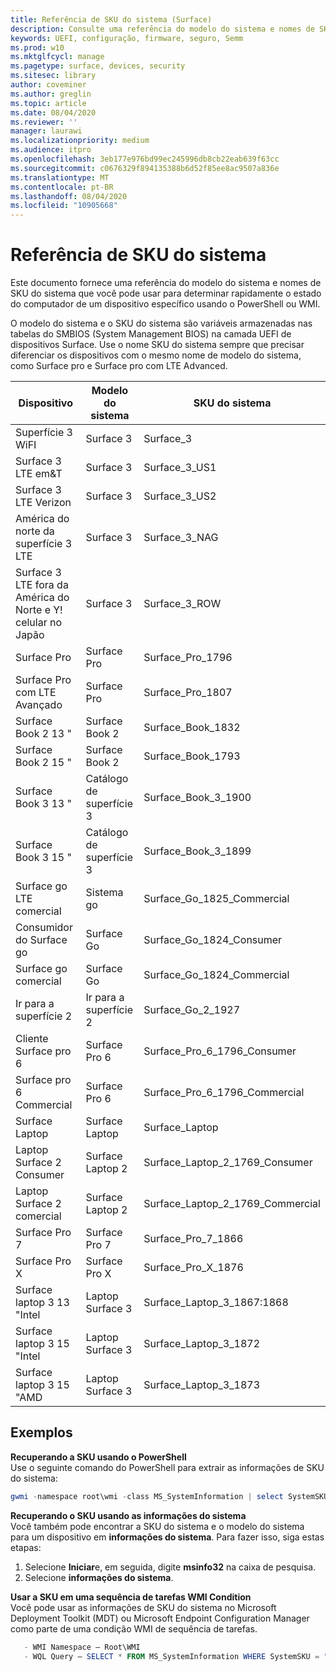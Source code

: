 ```yaml
---
title: Referência de SKU do sistema (Surface)
description: Consulte uma referência do modelo do sistema e nomes de SKU do sistema.
keywords: UEFI, configuração, firmware, seguro, Semm
ms.prod: w10
ms.mktglfcycl: manage
ms.pagetype: surface, devices, security
ms.sitesec: library
author: coveminer
ms.author: greglin
ms.topic: article
ms.date: 08/04/2020
ms.reviewer: ''
manager: laurawi
ms.localizationpriority: medium
ms.audience: itpro
ms.openlocfilehash: 3eb177e976bd99ec245996db8cb22eab639f63cc
ms.sourcegitcommit: c0676329f894135388b6d52f85ee8ac9507a836e
ms.translationtype: MT
ms.contentlocale: pt-BR
ms.lasthandoff: 08/04/2020
ms.locfileid: "10905668"
---
```

# Referência de SKU do sistema

Este documento fornece uma referência do modelo do sistema e nomes de SKU do sistema que você pode usar para determinar rapidamente o estado do computador de um dispositivo específico usando o PowerShell ou WMI.

O modelo do sistema e o SKU do sistema são variáveis armazenadas nas tabelas do SMBIOS (System Management BIOS) na camada UEFI de dispositivos Surface. Use o nome SKU do sistema sempre que precisar diferenciar os dispositivos com o mesmo nome de modelo do sistema, como Surface pro e Surface pro com LTE Advanced.

| Dispositivo   | Modelo do sistema | SKU do sistema       |
| ---------- | ----------- | -------------- |
| Superfície 3 WiFI                                               | Surface 3        | Surface_3                        |
| Surface 3 LTE em&T                                           | Surface 3        | Surface_3_US1                    |
| Surface 3 LTE Verizon                                        | Surface 3        | Surface_3_US2                    |
| América do norte da superfície 3 LTE                                  | Surface 3        | Surface_3_NAG                    |
| Surface 3 LTE fora da América do Norte e Y! celular no Japão | Surface 3        | Surface_3_ROW                    |
| Surface Pro                                                  | Surface Pro      | Surface_Pro_1796                 |
| Surface Pro com LTE Avançado                                | Surface Pro      | Surface_Pro_1807                 |
| Surface Book 2 13 "                                        | Surface Book 2   | Surface_Book_1832                |
| Surface Book 2 15 "                                        | Surface Book 2   | Surface_Book_1793                |
| Surface Book 3 13 "                                        | Catálogo de superfície 3   | Surface_Book_3_1900                |
| Surface Book 3 15 "                                        | Catálogo de superfície 3   | Surface_Book_3_1899
| Surface go LTE comercial | Sistema go | Surface_Go_1825_Commercial |
| Consumidor do Surface go                                          | Surface Go       | Surface_Go_1824_Consumer         |
| Surface go comercial                                        | Surface Go       | Surface_Go_1824_Commercial       |
| Ir para a superfície 2                                                 | Ir para a superfície 2     | Surface_Go_2_1927                |
| Cliente Surface pro 6                                       | Surface Pro 6    | Surface_Pro_6_1796_Consumer      |
| Surface pro 6 Commercial                                     | Surface Pro 6    | Surface_Pro_6_1796_Commercial    |
| Surface Laptop                                               | Surface Laptop   | Surface_Laptop                   |
| Laptop Surface 2 Consumer                                    | Surface Laptop 2 | Surface_Laptop_2_1769_Consumer   |
| Laptop Surface 2 comercial                                  | Surface Laptop 2 | Surface_Laptop_2_1769_Commercial |
| Surface Pro 7                 | Surface Pro 7    | Surface_Pro_7_1866         |
| Surface Pro X                 | Surface Pro X    | Surface_Pro_X_1876         |
| Surface laptop 3 13 "Intel | Laptop Surface 3 | Surface_Laptop_3_1867:1868 |
| Surface laptop 3 15 "Intel | Laptop Surface 3 | Surface_Laptop_3_1872      |
| Surface laptop 3 15 "AMD   | Laptop Surface 3 | Surface_Laptop_3_1873      | 

## Exemplos 

**Recuperando a SKU usando o PowerShell**  
Use o seguinte comando do PowerShell para extrair as informações de SKU do sistema:

 ``` powershell  
gwmi -namespace root\wmi -class MS_SystemInformation | select SystemSKU 
```

**Recuperando o SKU usando as informações do sistema**  
Você também pode encontrar a SKU do sistema e o modelo do sistema para um dispositivo em **informações do sistema**. Para fazer isso, siga estas etapas:

1. Selecione **Iniciar**e, em seguida, digite **msinfo32** na caixa de pesquisa.  
1. Selecione **informações do sistema**.

**Usar a SKU em uma sequência de tarefas WMI Condition**  
Você pode usar as informações de SKU do sistema no Microsoft Deployment Toolkit (MDT) ou Microsoft Endpoint Configuration Manager como parte de uma condição WMI de sequência de tarefas.

 ``` powershell  
    - WMI Namespace – Root\WMI
    - WQL Query – SELECT * FROM MS_SystemInformation WHERE SystemSKU = "Surface_Pro_1796"
 ``` 
